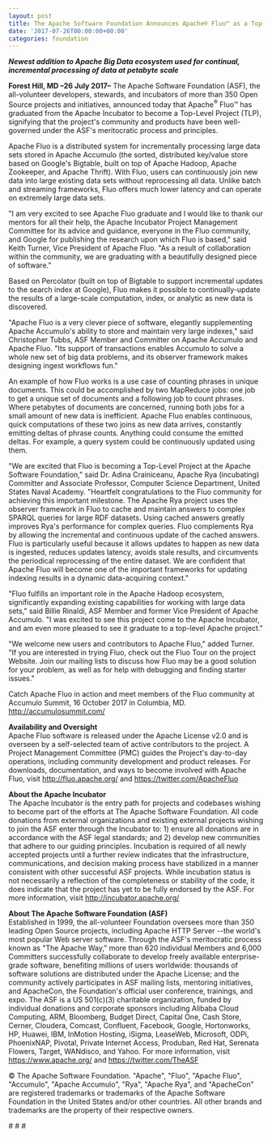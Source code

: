 ```yaml
---
layout: post
title: The Apache Software Foundation Announces Apache® Fluo™ as a Top-Level Project
date: '2017-07-26T00:00:00+00:00'
categories: foundation
---
```

<div> 
    <p><strong><em>Newest addition to Apache Big Data ecosystem used for continual, incremental processing of data at petabyte scale</em></strong></p> 
    <p><strong>Forest Hill, MD –26 July 2017–</strong> The Apache Software Foundation (ASF), the all-volunteer developers, stewards, and incubators of more than 350 Open Source projects and initiatives, announced today that Apache<sup>®</sup> Fluo™ has graduated from the Apache Incubator to become a Top-Level Project (TLP), signifying that the project's community and products have been well-governed under the ASF's meritocratic process and principles.</p> 
    <p>Apache Fluo is a distributed system for incrementally processing large data sets stored in Apache Accumulo (the sorted, distributed key/value store based on Google's Bigtable, built on top of Apache Hadoop, Apache Zookeeper, and Apache Thrift). With Fluo, users can continuously join new data into large existing data sets without reprocessing all data. Unlike batch and streaming frameworks, Fluo offers much lower latency and can operate on extremely large data sets.</p> 
    <p>&quot;I am very excited to see Apache Fluo graduate and I would like to thank our mentors for all their help, the Apache Incubator Project Management Committee for its advice and guidance, everyone in the Fluo community, and Google for publishing the research upon which Fluo is based,&quot; said Keith Turner, Vice President of Apache Fluo. &quot;As a result of collaboration within the community, we are graduating with a beautifully designed piece of software.&quot;</p> 
    <p>Based on Percolator (built on top of Bigtable to support incremental updates to the search index at Google), Fluo makes it possible to continually-update the results of a large-scale computation, index, or analytic as new data is discovered.</p> 
    <p>&quot;Apache Fluo is a very clever piece of software, elegantly supplementing Apache Accumulo's ability to store and maintain very large indexes,&quot; said Christopher Tubbs, ASF Member and Committer on Apache Accumulo and Apache Fluo. &quot;Its support of transactions enables Accumulo to solve a whole new set of big data problems, and its observer framework makes designing ingest workflows fun.&quot;</p> 
    <p>An example of how Fluo works is a use case of counting phrases in unique documents. This could be accomplished by two MapReduce jobs: one job to get a unique set of documents and a following job to count phrases. Where petabytes of documents are concerned, running both jobs for a small amount of new data is inefficient. Apache Fluo enables continuous, quick computations of these two joins as new data arrives, constantly emitting deltas of phrase counts. Anything could consume the emitted deltas. For example, a query system could be continuously updated using them.</p> 
    <p>&quot;We are excited that Fluo is becoming a Top-Level Project at the Apache Software Foundation,&quot; said Dr. Adina Crainiceanu, Apache Rya (incubating) Committer and Associate Professor, Computer Science Department, United States Naval Academy. &quot;Heartfelt congratulations to the Fluo community for achieving this important milestone. The Apache Rya project uses the observer framework in Fluo to cache and maintain answers to complex SPARQL queries for large RDF datasets. Using cached answers greatly improves Rya's performance for complex queries. Fluo complements Rya by allowing the incremental and continuous update of the cached answers. Fluo is particularly useful because it allows updates to happen as new data is ingested, reduces updates latency, avoids stale results, and circumvents the periodical reprocessing of the entire dataset. We are confident that Apache Fluo will become one of the important frameworks for updating indexing results in a dynamic data-acquiring context.&quot;</p> 
    <p>&quot;Fluo fulfills an important role in the Apache Hadoop ecosystem, significantly expanding existing capabilities for working with large data sets,&quot; said Billie Rinaldi, ASF Member and former Vice President of Apache Accumulo. &quot;I was excited to see this project come to the Apache Incubator, and am even more pleased to see it graduate to a top-level Apache project.&quot;</p> 
    <p>&quot;We welcome new users and contributors to Apache Fluo,&quot; added Turner. &quot;If you are interested in trying Fluo, check out the Fluo Tour on the project Website. Join our mailing lists to discuss how Fluo may be a good solution for your problem, as well as for help with debugging and finding starter issues.&quot;</p> 
    <p>Catch Apache Fluo in action and meet members of the Fluo community at Accumulo Summit, 16 October 2017 in Columbia, MD. <a href="http://accumulosummit.com/">http://accumulosummit.com/</a></p> 
    <p><a href="http://accumulosummit.com/"></a><strong>Availability and Oversight<br /></strong>Apache Fluo software is released under the Apache License v2.0 and is overseen by a self-selected team of active contributors to the project. A Project Management Committee (PMC) guides the Project's day-to-day operations, including community development and product releases. For downloads, documentation, and ways to become involved with Apache Fluo, visit <a href="http://fluo.apache.org/">http://fluo.apache.org/</a> and <a href="http://incubator.apache.org/">https://twitter.com/ApacheFluo</a></p> 
    <p><a href="http://incubator.apache.org/"></a><strong>About the Apache Incubator<br /></strong>The Apache Incubator is the entry path for projects and codebases wishing to become part of the efforts at The Apache Software Foundation. All code donations from external organizations and existing external projects wishing to join the ASF enter through the Incubator to: 1) ensure all donations are in accordance with the ASF legal standards; and 2) develop new communities that adhere to our guiding principles. Incubation is required of all newly accepted projects until a further review indicates that the infrastructure, communications, and decision making process have stabilized in a manner consistent with other successful ASF projects. While incubation status is not necessarily a reflection of the completeness or stability of the code, it does indicate that the project has yet to be fully endorsed by the ASF. For more information, visit <a href="http://incubator.apache.org/">http://incubator.apache.org/</a></p> 
    <p><a href="http://incubator.apache.org/"></a><strong>About The Apache Software Foundation (ASF)<br /></strong>Established in 1999, the all-volunteer Foundation oversees more than 350 leading Open Source projects, including Apache HTTP Server --the world's most popular Web server software. Through the ASF's meritocratic process known as &quot;The Apache Way,&quot; more than 620 individual Members and 6,000 Committers successfully collaborate to develop freely available enterprise-grade software, benefiting millions of users worldwide: thousands of software solutions are distributed under the Apache License; and the community actively participates in ASF mailing lists, mentoring initiatives, and ApacheCon, the Foundation's official user conference, trainings, and expo. The ASF is a US 501(c)(3) charitable organization, funded by individual donations and corporate sponsors including Alibaba Cloud Computing, ARM, Bloomberg, Budget Direct, Capital One, Cash Store, Cerner, Cloudera, Comcast, Confluent, Facebook, Google, Hortonworks, HP, Huawei, IBM, InMotion Hosting, iSigma, LeaseWeb, Microsoft, ODPi, PhoenixNAP, Pivotal, Private Internet Access, Produban, Red Hat, Serenata Flowers, Target, WANdisco, and Yahoo. For more information, visit <a href="https://www.apache.org/">https://www.apache.org/</a> and <a href="https://twitter.com/TheASF">https://twitter.com/TheASF</a></p> 
    <p><a href="https://twitter.com/TheASF"></a>© The Apache Software Foundation. &quot;Apache&quot;, &quot;Fluo&quot;, &quot;Apache Fluo&quot;, &quot;Accumulo&quot;, &quot;Apache Accumulo&quot;, &quot;Rya&quot;, &quot;Apache Rya&quot;, and &quot;ApacheCon&quot; are registered trademarks or trademarks of the Apache Software Foundation in the United States and/or other countries. All other brands and trademarks are the property of their respective owners.</p> 
    <p># # #</p> 
  </div>
